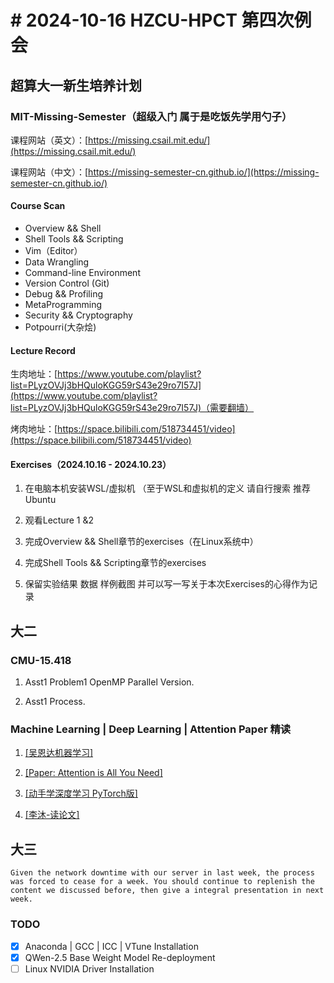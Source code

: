 # # 2024-10-16 HZCU-HPCT 第四次例会
## 超算大一新生培养计划

### **MIT-Missing-Semester（超级入门 属于是吃饭先学用勺子）**

课程网站（英文）：[https://missing.csail.mit.edu/](https://missing.csail.mit.edu/)

课程网站（中文）：[https://missing-semester-cn.github.io/](https://missing-semester-cn.github.io/)

#### Course Scan

- Overview && Shell
- Shell Tools && Scripting
- Vim（Editor）
- Data Wrangling
- Command-line Environment
- Version Control (Git)
- Debug && Profiling
- MetaProgramming
- Security && Cryptography
- Potpourri(大杂烩)

#### Lecture Record

生肉地址：[https://www.youtube.com/playlist?list=PLyzOVJj3bHQuloKGG59rS43e29ro7I57J](https://www.youtube.com/playlist?list=PLyzOVJj3bHQuloKGG59rS43e29ro7I57J)（需要翻墙）

烤肉地址：[https://space.bilibili.com/518734451/video](https://space.bilibili.com/518734451/video)

#### **Exercises（2024.10.16 - 2024.10.23）**

1. 在电脑本机安装WSL/虚拟机 （至于WSL和虚拟机的定义 请自行搜索 推荐Ubuntu

2. 观看Lecture 1 &2 

3. 完成Overview && Shell章节的exercises（在Linux系统中）

4. 完成Shell Tools && Scripting章节的exercises

5. 保留实验结果 数据 样例截图 并可以写一写关于本次Exercises的心得作为记录

## 大二

### CMU-15.418

1. Asst1 Problem1 OpenMP Parallel Version.

2. Asst1 Process.

### Machine Learning | Deep Learning | Attention Paper 精读

1. [[吴恩达机器学习]](https://www.bilibili.com/video/BV1Bq421A74G)

2. [[Paper: Attention is All You Need]](https://user.phil.hhu.de/~cwurm/wp-content/uploads/2020/01/7181-attention-is-all-you-need.pdf)

3. [[动手学深度学习 PyTorch版]](https://space.bilibili.com/1567748478/channel/seriesdetail?sid=358497)

4. [[李沐-读论文]](https://space.bilibili.com/1567748478/channel/seriesdetail?sid=398820)


## 大三

    Given the network downtime with our server in last week, the process was forced to cease for a week. You should continue to replenish the content we discussed before, then give a integral presentation in next week.

### TODO

- [x] Anaconda | GCC | ICC | VTune Installation
- [x] QWen-2.5 Base Weight Model Re-deployment
- [ ] Linux NVIDIA Driver Installation